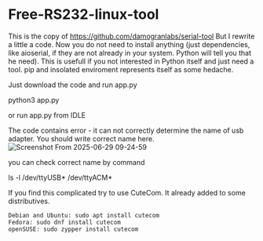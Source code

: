 # Free-RS232-linux-tool
This is the copy of
https://github.com/damogranlabs/serial-tool
But I rewrite a little a code. Now you do not need to install anything (just dependencies, like aioserial, if they are not already in your system. Python will tell you that he need). This is usefull if you not interested in Python itself and just need a tool. pip and insolated enviroment represents itself as some hedache.

Just download the code and run app.py

python3 app.py

or run app.py from IDLE

The code contains error - it can not correctly determine the name of usb adapter.
You should write correct name here.
![Screenshot From 2025-06-29 09-24-59](https://github.com/user-attachments/assets/532fe5d7-c95d-4855-8484-febbadd4ada5)

you can check correct name by command

ls -l /dev/ttyUSB* /dev/ttyACM*

If you find this complicated try to use CuteCom. It already added to some distributives.

    Debian and Ubuntu: sudo apt install cutecom
    Fedora: sudo dnf install cutecom
    openSUSE: sudo zypper install cutecom
